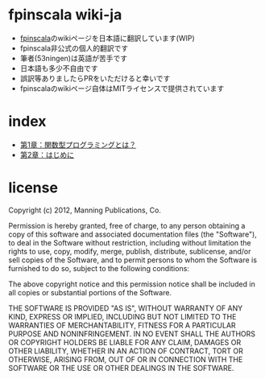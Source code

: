 # fpinscala wiki-ja

* [fpinscala](https://github.com/fpinscala/fpinscala)のwikiページを日本語に翻訳しています(WIP)
* fpinscala非公式の個人的翻訳です
* 筆者(53ningen)は英語が苦手です
* 日本語も多少不自由です
* 誤訳等ありましたらPRをいただけると幸いです
* fpinscalaのwikiページ自体はMITライセンスで提供されています

# index

* [第1章：関数型プログラミングとは？](https://github.com/53ningen/fpinscala-ja/blob/master/%E7%AC%AC1%E7%AB%A0%EF%BC%9A%E9%96%A2%E6%95%B0%E5%9E%8B%E3%83%97%E3%83%AD%E3%82%B0%E3%83%A9%E3%83%9F%E3%83%B3%E3%82%B0%E3%81%A8%E3%81%AF%EF%BC%9F.md)
* [第2章：はじめに](https://github.com/53ningen/fpinscala-ja/blob/master/%E7%AC%AC2%E7%AB%A0%EF%BC%9A%E3%81%AF%E3%81%98%E3%82%81%E3%81%AB.md)

# license

Copyright (c) 2012, Manning Publications, Co. 

Permission is hereby granted, free of charge, to any person obtaining a copy of this software and associated documentation files (the "Software"), to deal in the Software without restriction, including without limitation the rights to use, copy, modify, merge, publish, distribute, sublicense, and/or sell copies of the Software, and to permit persons to whom the Software is furnished to do so, subject to the following conditions:

The above copyright notice and this permission notice shall be included in all copies or substantial portions of the Software.

THE SOFTWARE IS PROVIDED "AS IS", WITHOUT WARRANTY OF ANY KIND, EXPRESS OR IMPLIED, INCLUDING BUT NOT LIMITED TO THE WARRANTIES OF MERCHANTABILITY, FITNESS FOR A PARTICULAR PURPOSE AND NONINFRINGEMENT. IN NO EVENT SHALL THE AUTHORS OR COPYRIGHT HOLDERS BE LIABLE FOR ANY CLAIM, DAMAGES OR OTHER LIABILITY, WHETHER IN AN ACTION OF CONTRACT, TORT OR OTHERWISE, ARISING FROM, OUT OF OR IN CONNECTION WITH THE SOFTWARE OR THE USE OR OTHER DEALINGS IN THE SOFTWARE.

